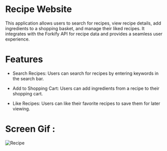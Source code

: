 # Recipe Website
This application allows users to search for recipes, view recipe details, add ingredients to a shopping basket, and manage their liked recipes. It integrates with the Forkify API for recipe data and provides a seamless user experience.

# Features

- Search Recipes: Users can search for recipes by entering keywords in the search bar.

- Add to Shopping Cart: Users can add ingredients from a recipe to their shopping cart.

- Like Recipes: Users can like their favorite recipes to save them for later viewing. 

# Screen Gif :
![Recipe](https://github.com/gurkanceylan41/Recipe-Website/assets/165313565/423bd0ae-ce6b-41c7-aafe-0a0740b1efdf)

